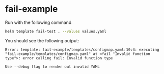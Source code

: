 # fail-example

Run with the following command:

```bash
helm template fail-test . --values values.yaml
```

You should see the following output:

```
Error: template: fail-example/templates/configmap.yaml:10:4: executing "fail-example/templates/configmap.yaml" at <fail "Invalid function type">: error calling fail: Invalid function type

Use --debug flag to render out invalid YAML
```